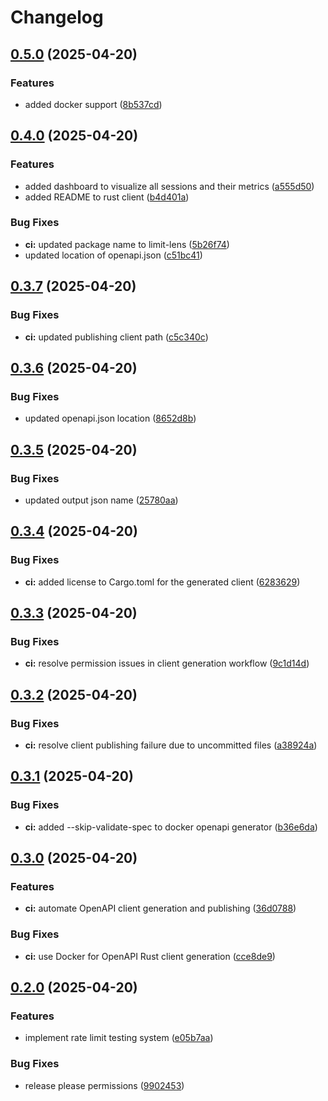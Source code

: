 # Changelog

## [0.5.0](https://github.com/akhileshsharma99/limit-lens/compare/v0.4.0...v0.5.0) (2025-04-20)


### Features

* added docker support ([8b537cd](https://github.com/akhileshsharma99/limit-lens/commit/8b537cd1632f5a3cde3f8d2c143820bad59d45a4))

## [0.4.0](https://github.com/akhileshsharma99/limit-lens/compare/v0.3.7...v0.4.0) (2025-04-20)


### Features

* added dashboard to visualize all sessions and their metrics ([a555d50](https://github.com/akhileshsharma99/limit-lens/commit/a555d5095699422cf44182834bdbbae571e5d080))
* added README to rust client ([b4d401a](https://github.com/akhileshsharma99/limit-lens/commit/b4d401ac09bb49e839cd1594e073dddad7eac31b))


### Bug Fixes

* **ci:** updated package name to limit-lens ([5b26f74](https://github.com/akhileshsharma99/limit-lens/commit/5b26f743e473a6af98328b8ef15c7417e0cf1e34))
* updated location of openapi.json ([c51bc41](https://github.com/akhileshsharma99/limit-lens/commit/c51bc41b47f3ae51047fac614c50ffede0359240))

## [0.3.7](https://github.com/akhileshsharma99/limit-lens/compare/v0.3.6...v0.3.7) (2025-04-20)


### Bug Fixes

* **ci:** updated publishing client path ([c5c340c](https://github.com/akhileshsharma99/limit-lens/commit/c5c340c06137996eb9dffb64058710059ffaf3ed))

## [0.3.6](https://github.com/akhileshsharma99/limit-lens/compare/v0.3.5...v0.3.6) (2025-04-20)


### Bug Fixes

* updated openapi.json location ([8652d8b](https://github.com/akhileshsharma99/limit-lens/commit/8652d8b5d3667a84cc48542a5069e27e6f74d5fe))

## [0.3.5](https://github.com/akhileshsharma99/limit-lens/compare/v0.3.4...v0.3.5) (2025-04-20)


### Bug Fixes

* updated output json name ([25780aa](https://github.com/akhileshsharma99/limit-lens/commit/25780aa15414e9d009018d041cfa24353cbcfdd2))

## [0.3.4](https://github.com/akhileshsharma99/limit-lens/compare/v0.3.3...v0.3.4) (2025-04-20)


### Bug Fixes

* **ci:** added license to Cargo.toml for the generated client ([6283629](https://github.com/akhileshsharma99/limit-lens/commit/6283629d5ccb4e35d63e65c15fc66ca8cdf4b103))

## [0.3.3](https://github.com/akhileshsharma99/limit-lens/compare/v0.3.2...v0.3.3) (2025-04-20)


### Bug Fixes

* **ci:** resolve permission issues in client generation workflow ([9c1d14d](https://github.com/akhileshsharma99/limit-lens/commit/9c1d14db12cae1e22d1d18d30b0a994000ed1130))

## [0.3.2](https://github.com/akhileshsharma99/limit-lens/compare/v0.3.1...v0.3.2) (2025-04-20)


### Bug Fixes

* **ci:** resolve client publishing failure due to uncommitted files ([a38924a](https://github.com/akhileshsharma99/limit-lens/commit/a38924a920f112d13165182559572861e83015c0))

## [0.3.1](https://github.com/akhileshsharma99/limit-lens/compare/v0.3.0...v0.3.1) (2025-04-20)


### Bug Fixes

* **ci:** added --skip-validate-spec to docker openapi generator ([b36e6da](https://github.com/akhileshsharma99/limit-lens/commit/b36e6dadf7adc1132b017d2fd8f394cb401deb06))

## [0.3.0](https://github.com/akhileshsharma99/limit-lens/compare/v0.2.0...v0.3.0) (2025-04-20)


### Features

* **ci:** automate OpenAPI client generation and publishing ([36d0788](https://github.com/akhileshsharma99/limit-lens/commit/36d07883dce16f3c116826909c6f4fc668a9aa7e))


### Bug Fixes

* **ci:** use Docker for OpenAPI Rust client generation ([cce8de9](https://github.com/akhileshsharma99/limit-lens/commit/cce8de9d7c61f5c0036089672d612a05030a80ef))

## [0.2.0](https://github.com/akhileshsharma99/limit-lens/compare/v0.1.0...v0.2.0) (2025-04-20)


### Features

* implement rate limit testing system ([e05b7aa](https://github.com/akhileshsharma99/limit-lens/commit/e05b7aafa9912bd6c9f27b1709b68a4350d63f64))


### Bug Fixes

* release please permissions ([9902453](https://github.com/akhileshsharma99/limit-lens/commit/990245337e1be79be0241062d16ff19fea3bb780))
